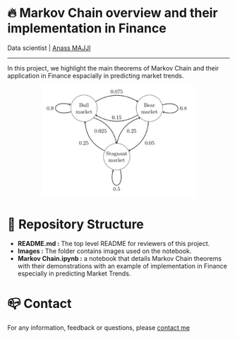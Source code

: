 # 🔥 Markov Chain overview and their implementation in Finance
Data scientist | [Anass MAJJI](https://www.linkedin.com/in/anass-majji-729773157/)
***

In this project, we highlight the main theorems of Markov Chain and their application in Finance espacially in predicting market trends. 

<p align="center">
 <img src="Images/Market_Trend.JPG" width="350" />
</p>


# 🚀 Repository Structure

- **README.md :** The top level README for reviewers of this project.
- **Images :**  The folder contains images used on the notebook. 
- **Markov Chain.ipynb :** a notebook that details Markov Chain theorems with their demonstrations with an example of implementation in Finance especially in predicting Market Trends. 



# :mailbox_closed: Contact
For any information, feedback or questions, please [contact me][anass-email]





[anass-email]: mailto:anassmajji34@gmail.com

